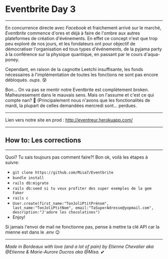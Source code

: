 # Eventbrite Day 3

___


En concurrence directe avec _Facebook_ et fraichement arrivé sur le marché, _Eventbrite_ commence d'ores et déjà à faire de l'ombre aux autres plateformes de création d'événements.
En effet ce concept n'est que trop peu exploré de nos jours, et les fondateurs ont pour objectif de démocratiser l'organisation ed tous types d'événements, de la pyjama party à la conférence sur la physique quantique, en passant par le cours d'aqua-poney.

Cependant, en raison de la cagnotte Leetchi insuffisante, les fonds nécessaires à l'implémentation de toutes les fonctions ne sont pas encore débloqués. _oups_. 😰

Bon... On va pas se mentir notre Eventbrite est complètement broken. Malheuresement dans le mauvais sens. Mais on l'assume et c'est ce qui compte nan? 🙏 (Principalement nous n'avons que les fonctionalités de mardi, la plupart de celles demandées mercredi sont... perdues.

___

Lien vers notre site en prod : http://eventreur.herokuapp.com/
___

## How to: Les corrections

___

Quoi? Tu sais toujours pas comment faire?! Bon ok, voilà les étapes à suivre:
- `git clone https://github.com/Misa7/Eventbrite`
- `bundle install`
- `rails db:migrate`
- `rails db:seed si tu veux profiter des super exemples de la gem Faker`
- `rails c`
- `User.create(first_name:"TonJoliPtitPrénom", last_name:"TonJoliPtitNom", email:"TaSuperAdresse@yopmail.com", description:"J'adore les chocolatines")`
- Enjoy!

Si jamais l'envoi de mail ne fonctionne pas, pense à mettre ta clé API car la mienne est dans le .env 😉

___

_Made in Bordeaux with love (and a lot of pain) by Etienne Chevalier aka @Etienne & Marie-Aurore Ducros aka @Misa. 💕_
